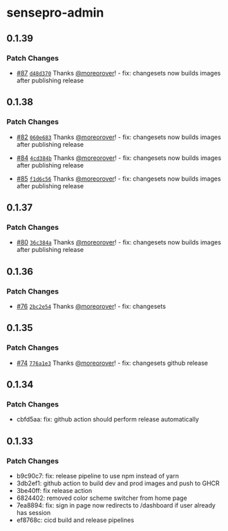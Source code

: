 # sensepro-admin

## 0.1.39

### Patch Changes

- [#87](https://github.com/moreorover/sensepro-admin/pull/87) [`d48d370`](https://github.com/moreorover/sensepro-admin/commit/d48d37092ad4c617e503247599c2573161d461da) Thanks [@moreorover](https://github.com/moreorover)! - fix: changesets now builds images after publishing release

## 0.1.38

### Patch Changes

- [#82](https://github.com/moreorover/sensepro-admin/pull/82) [`060e683`](https://github.com/moreorover/sensepro-admin/commit/060e6837da8b0d6338ea22f6b5207891ccb92e06) Thanks [@moreorover](https://github.com/moreorover)! - fix: changesets now builds images after publishing release

- [#84](https://github.com/moreorover/sensepro-admin/pull/84) [`4cd384b`](https://github.com/moreorover/sensepro-admin/commit/4cd384b6dd12bbfdb5c5c04e3c3ba36d589f3b98) Thanks [@moreorover](https://github.com/moreorover)! - fix: changesets now builds images after publishing release

- [#85](https://github.com/moreorover/sensepro-admin/pull/85) [`f1d6c56`](https://github.com/moreorover/sensepro-admin/commit/f1d6c5657c1e0a2d92142ac33ba07460d791bc23) Thanks [@moreorover](https://github.com/moreorover)! - fix: changesets now builds images after publishing release

## 0.1.37

### Patch Changes

- [#80](https://github.com/moreorover/sensepro-admin/pull/80) [`36c384a`](https://github.com/moreorover/sensepro-admin/commit/36c384a94b21c88c298fca82b9e3d69dbafeacc4) Thanks [@moreorover](https://github.com/moreorover)! - fix: changesets now builds images after publishing release

## 0.1.36

### Patch Changes

- [#76](https://github.com/moreorover/sensepro-admin/pull/76) [`2bc2e54`](https://github.com/moreorover/sensepro-admin/commit/2bc2e54cef7e32d7a73ea333f3ef9209a0f18dd6) Thanks [@moreorover](https://github.com/moreorover)! - fix: changesets

## 0.1.35

### Patch Changes

- [#74](https://github.com/moreorover/sensepro-admin/pull/74) [`776a1e3`](https://github.com/moreorover/sensepro-admin/commit/776a1e3853f67b9c6c5efddbb50c93bcb4bf2738) Thanks [@moreorover](https://github.com/moreorover)! - fix: changesets github release

## 0.1.34

### Patch Changes

- cbfd5aa: fix: github action should perform release automatically

## 0.1.33

### Patch Changes

- b9c90c7: fix: release pipeline to use npm instead of yarn
- 3db2ef1: github action to build dev and prod images and push to GHCR
- 3be40ff: fix release action
- 6824402: removed color scheme switcher from home page
- 7ea8894: fix: sign in page now redirects to /dashboard if user already has session
- ef8768c: cicd build and release pipelines
